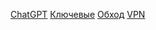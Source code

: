 [ChatGPT](https://chat.openai.com/)
[Ключевые](https://github.com/willwulfken/MidJourney-Styles-and-Keywords-Reference/tree/main/Pages/MJ_V4/Style_Pages)
[Обход](https://www.youtube.com/watch?v=qk7cinI2uhY&ab_channel=%D0%90%D0%BB%D0%B5%D0%BA%D1%81%D0%B0%D0%BD%D0%B4%D1%80%D0%9A%D0%BB%D1%8E%D0%B5%D0%B2)
[VPN](https://fuckrkn1.org/#ru)

